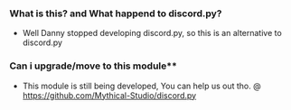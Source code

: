 ### What is this? and What happend to discord.py?
- Well Danny stopped developing discord.py, so this is an alternative to discord.py 

### Can i upgrade/move to this module**
- This module is still being developed, You can help us out tho. @ <https://github.com/Mythical-Studio/discord.py>
